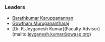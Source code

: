 ### Leaders
* [Barathkumar Karuppanannan](mailto:barathkumar.karuppanannan@owasp.org)
* [Gowtham Muruganantharaj](mailto:gowtham.muruganantharaj@owasp.org)
* [Dr. K.Jeyganesh  Kumar](Faculty Advisor)(mailto:jeyganesh.kumar@owasp.org)
